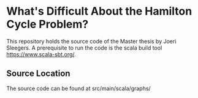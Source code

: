 # What's Difficult About the Hamilton Cycle Problem?
This repository holds the source code of the Master thesis by Joeri Sleegers. A prerequisite to run the code is the scala build tool https://www.scala-sbt.org/. 

## Source Location
The source code can be found at src/main/scala/graphs/
